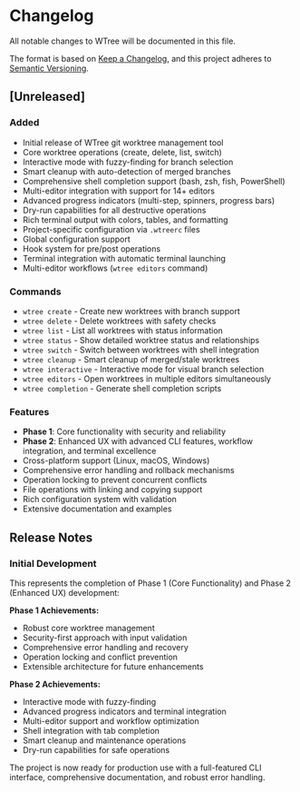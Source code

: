 # Changelog

All notable changes to WTree will be documented in this file.

The format is based on [Keep a Changelog](https://keepachangelog.com/en/1.0.0/),
and this project adheres to [Semantic Versioning](https://semver.org/spec/v2.0.0.html).

## [Unreleased]

### Added
- Initial release of WTree git worktree management tool
- Core worktree operations (create, delete, list, switch)
- Interactive mode with fuzzy-finding for branch selection
- Smart cleanup with auto-detection of merged branches
- Comprehensive shell completion support (bash, zsh, fish, PowerShell)
- Multi-editor integration with support for 14+ editors
- Advanced progress indicators (multi-step, spinners, progress bars)
- Dry-run capabilities for all destructive operations
- Rich terminal output with colors, tables, and formatting
- Project-specific configuration via `.wtreerc` files
- Global configuration support
- Hook system for pre/post operations
- Terminal integration with automatic terminal launching
- Multi-editor workflows (`wtree editors` command)

### Commands
- `wtree create` - Create new worktrees with branch support
- `wtree delete` - Delete worktrees with safety checks
- `wtree list` - List all worktrees with status information
- `wtree status` - Show detailed worktree status and relationships
- `wtree switch` - Switch between worktrees with shell integration
- `wtree cleanup` - Smart cleanup of merged/stale worktrees
- `wtree interactive` - Interactive mode for visual branch selection
- `wtree editors` - Open worktrees in multiple editors simultaneously
- `wtree completion` - Generate shell completion scripts

### Features
- **Phase 1**: Core functionality with security and reliability
- **Phase 2**: Enhanced UX with advanced CLI features, workflow integration, and terminal excellence
- Cross-platform support (Linux, macOS, Windows)
- Comprehensive error handling and rollback mechanisms
- Operation locking to prevent concurrent conflicts
- File operations with linking and copying support
- Rich configuration system with validation
- Extensive documentation and examples

## Release Notes

### Initial Development
This represents the completion of Phase 1 (Core Functionality) and Phase 2 (Enhanced UX) development:

**Phase 1 Achievements:**
- Robust core worktree management
- Security-first approach with input validation
- Comprehensive error handling and recovery
- Operation locking and conflict prevention
- Extensible architecture for future enhancements

**Phase 2 Achievements:**
- Interactive mode with fuzzy-finding
- Advanced progress indicators and terminal integration
- Multi-editor support and workflow optimization
- Shell integration with tab completion
- Smart cleanup and maintenance operations
- Dry-run capabilities for safe operations

The project is now ready for production use with a full-featured CLI interface, comprehensive documentation, and robust error handling.